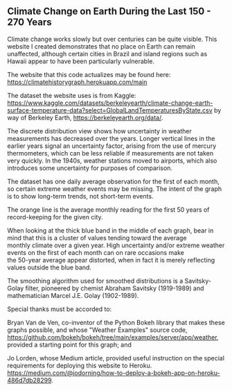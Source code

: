 ## Climate Change on Earth During the Last 150 - 270 Years

Climate change works slowly but over centuries can be quite visible. This website I created demonstrates that no place on Earth can
remain unaffected, although certain cities in Brazil and island regions such as Hawaii appear to have been particularly vulnerable.

The website that this code actualizes may be found here:
https://climatehistorygraph.herokuapp.com/main

The dataset the website uses is from Kaggle: https://www.kaggle.com/datasets/berkeleyearth/climate-change-earth-surface-temperature-data?select=GlobalLandTemperaturesByState.csv by way of Berkeley Earth, https://berkeleyearth.org/data/.

The discrete distribution view shows how uncertainty in weather measurements has decreased over the years. Longer vertical lines in the earlier years signal an uncertainty factor, arising from the use of mercury thermometers, which can be less reliable if measurements are not taken very quickly. In the 1940s, weather stations moved to airports, which also introduces some uncertainty for purposes of comparison.

The dataset has one daily average observation for the first of each month, so certain extreme weather events may be missing. The intent of the graph
is to show long-term trends, not short-term events.

The orange line is the average monthly reading for the first 50 years of record-keeping for the given city. 

When looking at the thick blue band in the middle of each graph, bear in mind that this is a cluster of values tending toward the average </br>
monthly climate over a given year. High uncertainty and/or extreme weather events on the first of each month can on rare occasions make </br>
the 50-year average appear distorted, when in fact it is merely reflecting values outside the blue band.

The smoothing algorithm used for smoothed distributions is a Savitsky-Golay filter, pioneered by chemist Abraham Savitsky (1919-1989) and mathematician
Marcel J.E. Golay (1902-1989).

Special thanks must be accorded to: 

Bryan Van de Ven, co-inventor of the Python Bokeh library that makes these graphs possible, and whose "Weather Examples" source code, https://github.com/bokeh/bokeh/tree/main/examples/server/app/weather, provided a starting point for this graph; and

Jo Lorden, whose Medium article, provided useful instruction on the special requirements for deploying this website to Heroku. https://medium.com/@jodorning/how-to-deploy-a-bokeh-app-on-heroku-486d7db28299. 
